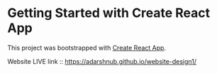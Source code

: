 # Getting Started with Create React App

This project was bootstrapped with [Create React App](https://github.com/facebook/create-react-app).

Website LIVE link ::   https://adarshnub.github.io/website-design1/
